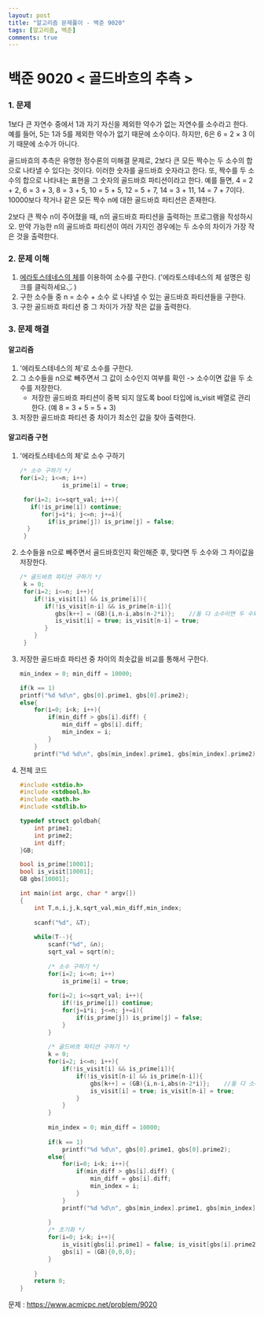 ```yaml
---
layout: post
title: "알고리즘 문제풀이 - 백준 9020"
tags: [알고리즘, 백준]
comments: true
---
```


# **백준 9020 < 골드바흐의 추측 >**

### 1. 문제

1보다 큰 자연수 중에서  1과 자기 자신을 제외한 약수가 없는 자연수를 소수라고 한다. 예를 들어, 5는 1과 5를 제외한 약수가 없기 때문에 소수이다. 하지만, 6은 6 = 2 × 3 이기 때문에 소수가 아니다.

골드바흐의 추측은 유명한 정수론의 미해결 문제로, 2보다 큰 모든 짝수는 두 소수의 합으로 나타낼 수 있다는 것이다. 이러한 숫자를 골드바흐 숫자라고 한다. 또, 짝수를 두 소수의 합으로 나타내는 표현을 그 숫자의 골드바흐 파티션이라고 한다. 예를 들면, 4 = 2 + 2, 6 = 3 + 3, 8 = 3 + 5, 10 = 5 + 5, 12 = 5 + 7, 14 = 3 + 11, 14 = 7 + 7이다. 10000보다 작거나 같은 모든 짝수 n에 대한 골드바흐 파티션은 존재한다.

2보다 큰 짝수 n이 주어졌을 때, n의 골드바흐 파티션을 출력하는 프로그램을 작성하시오. 만약 가능한 n의 골드바흐 파티션이 여러 가지인 경우에는 두 소수의 차이가 가장 작은 것을 출력한다.

### 2. 문제 이해 

1. [에라토스테네스의 체](https://bbom16.github.io/backjoon_1978/)를 이용하여 소수를 구한다. ('에라토스테네스의 체 설명은 링크를 클릭하세요◡̈ )
2. 구한 소수들 중 n = 소수 + 소수 로 나타낼 수 있는 골드바흐 파티션들을 구한다.
3. 구한 골드바흐 파티션 중 그 차이가 가장 작은 값을 출력한다.

### 3. 문제 해결

#### 알고리즘

1. '에라토스테네스의 체'로 소수를 구한다.
2. 그 소수들을 n으로 빼주면서 그 값이 소수인지 여부를 확인 -> 소수이면 값을 두 소수를 저장한다.
   - 저장한 골드바흐 파티션이 중복 되지 않도록 bool 타입에 is_visit 배열로 관리한다. (예 8 = 3 + 5 = 5 + 3)
3. 저장한 골드바흐 파티션 중 차이가 최소인 값을 찾아 출력한다. 

#### **알고리즘 구현**

1. '에라토스테네스의 체'로 소수 구하기

   ```c
   /* 소수 구하기 */
   for(i=2; i<=n; i++)
               is_prime[i] = true;
   
    for(i=2; i<=sqrt_val; i++){
      if(!is_prime[i]) continue;
         for(j=i*i; j<=n; j+=i){
           if(is_prime[j]) is_prime[j] = false;
   	 }
    }
   ```

2. 소수들을 n으로 빼주면서 골드바흐인지 확인해준 후, 맞다면 두 소수와 그 차이값을 저장한다.

   ```c
   /* 골드바흐 파티션 구하기 */
    k = 0;
    for(i=2; i<=n; i++){
       if(!is_visit[i] && is_prime[i]){
          if(!is_visit[n-i] && is_prime[n-i]){
             gbs[k++] = (GB){i,n-i,abs(n-2*i)};    //둘 다 소수이면 두 수와 그 차이값 저장.
             is_visit[i] = true; is_visit[n-i] = true;
          }
       }
    }
   ```

3. 저장한 골드바흐 파티션 중 차이의 최솟값을 비교를 통해서 구한다. 

   ```c
   min_index = 0; min_diff = 10000;
   
   if(k == 1)
   printf("%d %d\n", gbs[0].prime1, gbs[0].prime2);
   else{
       for(i=0; i<k; i++){
           if(min_diff > gbs[i].diff) {
               min_diff = gbs[i].diff;
               min_index = i;
           }
       }
       printf("%d %d\n", gbs[min_index].prime1, gbs[min_index].prime2);
   ```

4. 전체 코드

   ```c
   #include <stdio.h>
   #include <stdbool.h>
   #include <math.h>
   #include <stdlib.h>
   
   typedef struct goldbah{
       int prime1;
       int prime2;
       int diff;
   }GB;
   
   bool is_prime[10001];
   bool is_visit[10001];
   GB gbs[10001];
   
   int main(int argc, char * argv[])
   {
       int T,n,i,j,k,sqrt_val,min_diff,min_index;
       
       scanf("%d", &T);
       
       while(T--){
           scanf("%d", &n);
           sqrt_val = sqrt(n);
           
           /* 소수 구하기 */
           for(i=2; i<=n; i++)
               is_prime[i] = true;
           
           for(i=2; i<=sqrt_val; i++){
               if(!is_prime[i]) continue;
               for(j=i*i; j<=n; j+=i){
                   if(is_prime[j]) is_prime[j] = false;
               }
           }
           
           /* 골드바흐 파티션 구하기 */
           k = 0;
           for(i=2; i<=n; i++){
               if(!is_visit[i] && is_prime[i]){
                   if(!is_visit[n-i] && is_prime[n-i]){
                       gbs[k++] = (GB){i,n-i,abs(n-2*i)};    //둘 다 소수이면 두 수와 그 차이값 저장.
                       is_visit[i] = true; is_visit[n-i] = true;
                   }
               }
           }
           
           min_index = 0; min_diff = 10000;
           
           if(k == 1)
               printf("%d %d\n", gbs[0].prime1, gbs[0].prime2);
           else{
               for(i=0; i<k; i++){
                   if(min_diff > gbs[i].diff) {
                       min_diff = gbs[i].diff;
                       min_index = i;
                   }
               }
               printf("%d %d\n", gbs[min_index].prime1, gbs[min_index].prime2);
               
           }
           /* 초기화 */
           for(i=0; i<k; i++){
               is_visit[gbs[i].prime1] = false; is_visit[gbs[i].prime2] = false;
               gbs[i] = (GB){0,0,0};
           }
           
       }
       return 0;
   }
   
   ```

문제 : <https://www.acmicpc.net/problem/9020>
